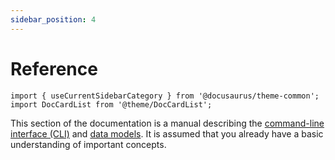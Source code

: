 ```yaml
---
sidebar_position: 4
---
```


# Reference

```mdx-code-block
import { useCurrentSidebarCategory } from '@docusaurus/theme-common';
import DocCardList from '@theme/DocCardList';
```

This section of the documentation is a manual describing the [command-line interface (CLI)](./cli/index.md) and [data models](./data-models/index.md). It is assumed that you already have a basic understanding of important concepts.

<DocCardList items={useCurrentSidebarCategory().items}/>
